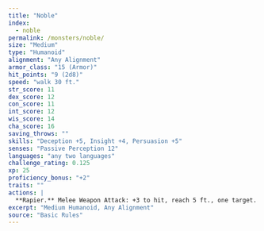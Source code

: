 ```yaml
---
title: "Noble"
index:
  - noble
permalink: /monsters/noble/
size: "Medium"
type: "Humanoid"
alignment: "Any Alignment"
armor_class: "15 (Armor)"
hit_points: "9 (2d8)"
speed: "walk 30 ft."
str_score: 11
dex_score: 12
con_score: 11
int_score: 12
wis_score: 14
cha_score: 16
saving_throws: ""
skills: "Deception +5, Insight +4, Persuasion +5"
senses: "Passive Perception 12"
languages: "any two languages"
challenge_rating: 0.125
xp: 25
proficiency_bonus: "+2"
traits: ""
actions: |
  **Rapier.** Melee Weapon Attack: +3 to hit, reach 5 ft., one target. Hit: 5 (1d8 + 1) piercing damage.  
excerpt: "Medium Humanoid, Any Alignment"
source: "Basic Rules"
---
```

